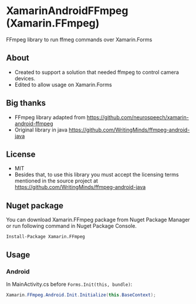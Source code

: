 # XamarinAndroidFFmpeg (Xamarin.FFmpeg)
FFmpeg library to run ffmeg commands over Xamarin.Forms

## About
* Created to support a solution that needed ffmpeg to control camera devices.
* Edited to allow usage on Xamarin.Forms

## Big thanks
* FFmpeg library adapted from https://github.com/neurospeech/xamarin-android-ffmpeg
* Original library in java https://github.com/WritingMinds/ffmpeg-android-java

## License
* MIT
* Besides that, to use this library you must accept the licensing terms mentioned in the source project at https://github.com/WritingMinds/ffmpeg-android-java

## Nuget package
You can download Xamarin.FFmpeg package from Nuget Package Manager or run following command in Nuget Package Console.
```
Install-Package Xamarin.FFmpeg
```
## Usage

### Android

In MainActivity.cs before ``Forms.Init(this, bundle)``:
```cs
Xamarin.FFmpeg.Android.Init.Initialize(this.BaseContext);
```

